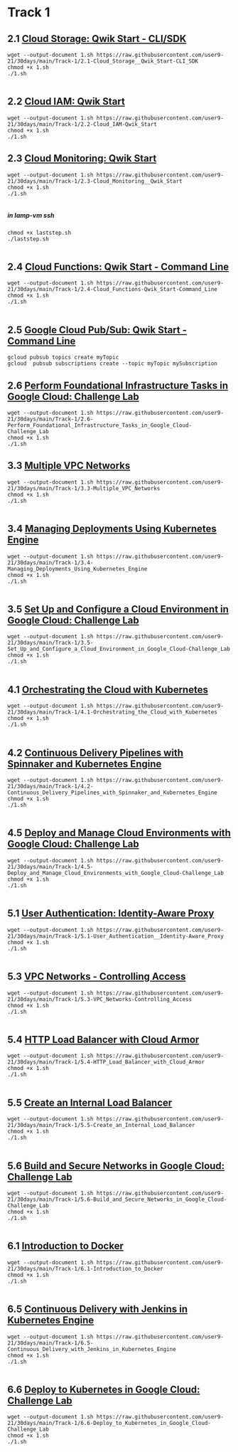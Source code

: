 # Track 1

## 2.1 [Cloud Storage: Qwik Start - CLI/SDK](https://www.cloudskillsboost.google/focuses/569?parent=catalog)
```
wget --output-document 1.sh https://raw.githubusercontent.com/user9-21/30days/main/Track-1/2.1-Cloud_Storage__Qwik_Start-CLI_SDK
chmod +x 1.sh
./1.sh


```
## 2.2 [Cloud IAM: Qwik Start](https://www.cloudskillsboost.google/focuses/551?parent=catalog)
```
wget --output-document 1.sh https://raw.githubusercontent.com/user9-21/30days/main/Track-1/2.2-Cloud_IAM-Qwik_Start
chmod +x 1.sh
./1.sh

```

## 2.3 [Cloud Monitoring: Qwik Start](https://www.cloudskillsboost.google/focuses/10599?parent=catalog)
```
wget --output-document 1.sh https://raw.githubusercontent.com/user9-21/30days/main/Track-1/2.3-Cloud_Monitoring__Qwik_Start
chmod +x 1.sh
./1.sh


```
##### in lamp-vm ssh
```
chmod +x laststep.sh
./laststep.sh


```
## 2.4 [Cloud Functions: Qwik Start - Command Line](https://www.cloudskillsboost.google/focuses/916?parent=catalog)
```
wget --output-document 1.sh https://raw.githubusercontent.com/user9-21/30days/main/Track-1/2.4-Cloud_Functions-Qwik_Start-Command_Line
chmod +x 1.sh
./1.sh


```

## 2.5 [Google Cloud Pub/Sub: Qwik Start - Command Line](https://www.cloudskillsboost.google/focuses/925?parent=catalog)
```
gcloud pubsub topics create myTopic
gcloud  pubsub subscriptions create --topic myTopic mySubscription

```

## 2.6 [Perform Foundational Infrastructure Tasks in Google Cloud: Challenge Lab](https://www.cloudskillsboost.google/focuses/10379?parent=catalog)
```
wget --output-document 1.sh https://raw.githubusercontent.com/user9-21/30days/main/Track-1/2.6-Perform_Foundational_Infrastructure_Tasks_in_Google_Cloud-Challenge_Lab
chmod +x 1.sh
./1.sh

```

## 3.3 [Multiple VPC Networks](https://www.cloudskillsboost.google/focuses/1230?parent=catalog)
```
wget --output-document 1.sh https://raw.githubusercontent.com/user9-21/30days/main/Track-1/3.3-Multiple_VPC_Networks
chmod +x 1.sh
./1.sh


```

## 3.4 [Managing Deployments Using Kubernetes Engine](https://www.cloudskillsboost.google/focuses/639?parent=catalog)
```
wget --output-document 1.sh https://raw.githubusercontent.com/user9-21/30days/main/Track-1/3.4-Managing_Deployments_Using_Kubernetes_Engine
chmod +x 1.sh
./1.sh


```

## 3.5 [Set Up and Configure a Cloud Environment in Google Cloud: Challenge Lab](https://www.cloudskillsboost.google/focuses/10603?parent=catalog)
```
wget --output-document 1.sh https://raw.githubusercontent.com/user9-21/30days/main/Track-1/3.5-Set_Up_and_Configure_a_Cloud_Environment_in_Google_Cloud-Challenge_Lab
chmod +x 1.sh
./1.sh


```
## 4.1 [Orchestrating the Cloud with Kubernetes](https://www.cloudskillsboost.google/focuses/557?parent=catalog)
```
wget --output-document 1.sh https://raw.githubusercontent.com/user9-21/30days/main/Track-1/4.1-Orchestrating_the_Cloud_with_Kubernetes
chmod +x 1.sh
./1.sh


```

## 4.2 [Continuous Delivery Pipelines with Spinnaker and Kubernetes Engine](https://www.cloudskillsboost.google/focuses/552?parent=catalog)
```
wget --output-document 1.sh https://raw.githubusercontent.com/user9-21/30days/main/Track-1/4.2-Continuous_Delivery_Pipelines_with_Spinnaker_and_Kubernetes_Engine
chmod +x 1.sh
./1.sh


```

## 4.5 [Deploy and Manage Cloud Environments with Google Cloud: Challenge Lab](https://www.cloudskillsboost.google/focuses/10417?parent=catalog)
```
wget --output-document 1.sh https://raw.githubusercontent.com/user9-21/30days/main/Track-1/4.5-Deploy_and_Manage_Cloud_Environments_with_Google_Cloud-Challenge_Lab
chmod +x 1.sh
./1.sh


```

## 5.1 [User Authentication: Identity-Aware Proxy](https://www.cloudskillsboost.google/focuses/5562?parent=catalog)
```
wget --output-document 1.sh https://raw.githubusercontent.com/user9-21/30days/main/Track-1/5.1-User_Authentication__Identity-Aware_Proxy
chmod +x 1.sh
./1.sh


```
## 5.3 [VPC Networks - Controlling Access](https://www.cloudskillsboost.google/focuses/1231?parent=catalog)

```
wget --output-document 1.sh https://raw.githubusercontent.com/user9-21/30days/main/Track-1/5.3-VPC_Networks-Controlling_Access
chmod +x 1.sh
./1.sh


```

## 5.4 [HTTP Load Balancer with Cloud Armor](https://www.cloudskillsboost.google/focuses/1232?parent=catalog)
```
wget --output-document 1.sh https://raw.githubusercontent.com/user9-21/30days/main/Track-1/5.4-HTTP_Load_Balancer_with_Cloud_Armor
chmod +x 1.sh
./1.sh


```

## 5.5 [Create an Internal Load Balancer](https://www.cloudskillsboost.google/focuses/1250?parent=catalog)
```
wget --output-document 1.sh https://raw.githubusercontent.com/user9-21/30days/main/Track-1/5.5-Create_an_Internal_Load_Balancer
chmod +x 1.sh
./1.sh


```

## 5.6 [Build and Secure Networks in Google Cloud: Challenge Lab](https://www.cloudskillsboost.google/focuses/12068?parent=catalog)
```
wget --output-document 1.sh https://raw.githubusercontent.com/user9-21/30days/main/Track-1/5.6-Build_and_Secure_Networks_in_Google_Cloud-Challenge_Lab
chmod +x 1.sh
./1.sh


```

## 6.1 [Introduction to Docker](https://www.cloudskillsboost.google/focuses/1029?parent=catalog)
```
wget --output-document 1.sh https://raw.githubusercontent.com/user9-21/30days/main/Track-1/6.1-Introduction_to_Docker
chmod +x 1.sh
./1.sh


```

## 6.5 [Continuous Delivery with Jenkins in Kubernetes Engine](https://www.cloudskillsboost.google/focuses/1104?parent=catalog)
```
wget --output-document 1.sh https://raw.githubusercontent.com/user9-21/30days/main/Track-1/6.5-Continuous_Delivery_with_Jenkins_in_Kubernetes_Engine
chmod +x 1.sh
./1.sh


```
## 6.6 [Deploy to Kubernetes in Google Cloud: Challenge Lab](https://www.cloudskillsboost.google/focuses/10457?parent=catalog)
```
wget --output-document 1.sh https://raw.githubusercontent.com/user9-21/30days/main/Track-1/6.6-Deploy_to_Kubernetes_in_Google_Cloud-Challenge_Lab
chmod +x 1.sh
./1.sh


```
<!--------
## 
```
wget --output-document 1.sh 
chmod +x 1.sh
./1.sh


```

## 
```
wget --output-document 1.sh 
chmod +x 1.sh
./1.sh


```
## 
```
wget --output-document 1.sh 
chmod +x 1.sh
./1.sh


```

## 
```
wget --output-document 1.sh 
chmod +x 1.sh
./1.sh


```

## 
```
wget --output-document 1.sh 
chmod +x 1.sh
./1.sh


```

## 
```
wget --output-document 1.sh 
chmod +x 1.sh
./1.sh


```
## 

```
wget --output-document 1.sh 
chmod +x 1.sh
./1.sh


```

## 
```
wget --output-document 1.sh 
chmod +x 1.sh
./1.sh


```

## 
```
wget --output-document 1.sh 
chmod +x 1.sh
./1.sh


```
----->
